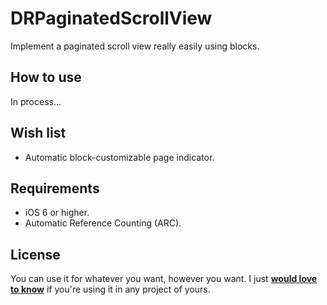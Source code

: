 DRPaginatedScrollView
=====================

Implement a paginated scroll view really easily using blocks.

## How to use

In process...

## Wish list

- Automatic block-customizable page indicator.

## Requirements

- iOS 6 or higher.
- Automatic Reference Counting (ARC).

## License

You can use it for whatever you want, however you want. I just **[would love to know](mailto:dromaguirre@gmail.com)** if you're using it in any project of yours.